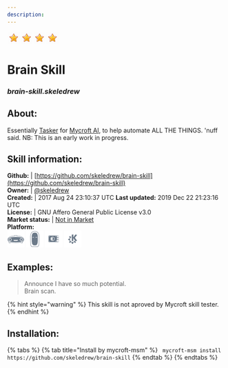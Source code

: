 ```yaml
---    
description:   
---    
```

![](../.gitbook/assets/star.png)![](../.gitbook/assets/star.png)![](../.gitbook/assets/star.png)![](../.gitbook/assets/star.png)  
# Brain Skill  
### _brain-skill.skeledrew_  
## About:  
Essentially [Tasker](http://tasker.dinglisch.net/) for [Mycroft AI](https://mycroft.ai/), to help automate ALL THE THINGS. 'nuff said. NB: This is an early work in progress.

## Skill information:  
**Github:** | [https://github.com/skeledrew/brain-skill](https://github.com/skeledrew/brain-skill)  
**Owner:** | [@skeledrew](https://github.com/skeledrew)  
**Created:** | 2017 Aug 24 23:10:37 UTC  **Last updated:** 2019 Dec 22 21:23:16 UTC  
**License:** | GNU Affero General Public License v3.0  
**Market status:** | [Not in Market](https://market.mycroft.ai/skill/)  
**Platform:**  
 ![](../.gitbook/assets/mark-1-icon.png)  ![](../.gitbook/assets/mark-2-icon.png)  ![](../.gitbook/assets/picroft-icon.png)  ![](../.gitbook/assets/kde.png)   
## Examples:  
> Announce I have so much potential.  
> Brain scan.  
  
{% hint style="warning" %}
This skill is not aproved by Mycroft skill tester.
{% endhint %}
    
## Installation:  
{% tabs %}
{% tab title="Install by mycroft-msm" %}
``` mycroft-msm install https://github.com/skeledrew/brain-skill```
{% endtab %}
  {% endtabs %}
  